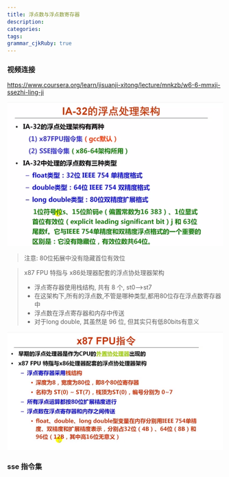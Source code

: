 ```yaml
---
title: 浮点数与浮点数寄存器
description: 
categories:
tags: 
grammar_cjkRuby: true
---
```


### 视频连接
https://www.coursera.org/learn/jisuanji-xitong/lecture/mnkzb/w6-6-mmxji-ssezhi-ling-ji

![enter description here](https://www.github.com/Byzero512/blog_img/raw/master/1537519594139.png)

> 注意: 80位拓展中没有隐藏首位有效位

> x87 FPU 特指与 x86处理器配套的浮点协处理器架构
> + 浮点寄存器使用栈结构, 共有 8 个, st0-->st7
> + 在这架构下,所有的浮点数,不管是哪种类型,都用80位存在浮点数寄存器中
> + 浮点数在浮点寄存器和内存中传送
> + 对于long double, 其虽然是 96 位, 但其实只有低80bits有意义

![enter description here](https://www.github.com/Byzero512/blog_img/raw/master/1537519940812.png)


### sse 指令集
